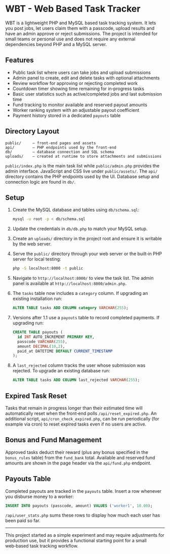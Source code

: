 # WBT - Web Based Task Tracker

WBT is a lightweight PHP and MySQL based task tracking system. It lets you post
jobs, let users claim them with a passcode, upload results and have an admin
approve or reject submissions. The project is intended for small teams or
personal use and does not require any external dependencies beyond PHP and a
MySQL server.

## Features

- Public task list where users can take jobs and upload submissions
- Admin panel to create, edit and delete tasks with optional attachments
- Review workflow for approving or rejecting completed work
- Countdown timer showing time remaining for in‑progress tasks
- Basic user statistics such as active/completed jobs and last submission time
- Fund tracking to monitor available and reserved payout amounts
- Worker ranking system with an adjustable payout coefficient
- Payment history stored in a dedicated `payouts` table

## Directory Layout

```
public/     – front‑end pages and assets
api/        – PHP endpoints used by the front‑end
db/         – database connection and SQL schema
uploads/    – created at runtime to store attachments and submissions
```

`public/index.php` is the main task list while `public/admin.php` provides the
admin interface. JavaScript and CSS live under `public/assets/`. The `api/`
directory contains the PHP endpoints used by the UI. Database setup and
connection logic are found in `db/`.

## Setup

1. Create the MySQL database and tables using `db/schema.sql`:
   ```bash
   mysql -u root -p < db/schema.sql
   ```
2. Update the credentials in `db/db.php` to match your MySQL setup.
3. Create an `uploads/` directory in the project root and ensure it is writable
   by the web server.
4. Serve the `public/` directory through your web server or the built‑in PHP
   server for local testing:
   ```bash
   php -S localhost:8000 -t public
   ```
5. Navigate to `http://localhost:8000/` to view the task list. The admin panel is
   available at `http://localhost:8000/admin.php`.
6. The `tasks` table now includes a `category` column. If upgrading an existing
   installation run:
   ```sql
   ALTER TABLE tasks ADD COLUMN category VARCHAR(255);
   ```

7. Versions after 1.1 use a `payouts` table to record completed payments. If
   upgrading run:
   ```sql
   CREATE TABLE payouts (
     id INT AUTO_INCREMENT PRIMARY KEY,
     passcode VARCHAR(255),
     amount DECIMAL(10,2),
     paid_at DATETIME DEFAULT CURRENT_TIMESTAMP
   );

8. A `last_rejected` column tracks the user whose submission was rejected.
   To upgrade an existing database run:
   ```sql
   ALTER TABLE tasks ADD COLUMN last_rejected VARCHAR(255);

   ```

## Expired Task Reset

Tasks that remain in progress longer than their estimated time will automatically
reset when the front‑end polls `/api/reset_expired.php`. An additional script,
`api/cron_check_expired.php`, can be run periodically (for example via cron) to
reset expired tasks even if no users are active.

## Bonus and Fund Management

Approved tasks deduct their reward (plus any bonus specified in the
`bonus_rules` table) from the `fund_bank` total. Available and reserved fund
amounts are shown in the page header via the `api/fund.php` endpoint.

## Payouts Table

Completed payouts are tracked in the `payouts` table. Insert a row whenever you
disburse money to a worker:

```sql
INSERT INTO payouts (passcode, amount) VALUES ('worker1', 10.00);
```

`/api/user_stats.php` sums these rows to display how much each user has been
paid so far.

---

This project started as a simple experiment and may require adjustments for
production use, but it provides a functional starting point for a small
web‑based task tracking workflow.
